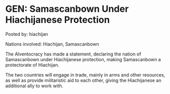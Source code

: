 # GEN: Samascanbown Under Hiachijanese Protection

Posted by: hiachijan

Nations involved: Hiachijan, Samascanbown

The Alventocracy has made a statement, declaring the nation of Samascanbown under Hiachijanese protection, making Samascanbown a protectorate of Hiachijan.

The two countries will engage in trade, mainly in arms and other resources, as well as provide militaristic aid to each other, giving the Hiachijanese an additional ally to work with.